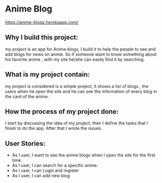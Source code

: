 # Anime Blog
https://anime-blogs.herokuapp.com/

## Why I build this project:
my project is an app for Anime blogs, I build it to help the people to see and add blogs for news on anime. So if someone want to know something about his favorite anime , with my site he/she can easily find it by searching.

## What is my project contain:
my project is considered is a simple project, it shows a list of blogs , the users when he open the site and he can see the information of every blog in the card of the anime.

## How the process of my project done:
I start by discussing the idea of my project, then I define the tasks that I finish to do the app. After that I wrote the issues.

## User Stories:
* As I user, I want to see the anime blogs when I open the site for the first time.
* As I user, I can search for a specific anime.
* As I user, I can Login and register
* As I user, I can add new blog
